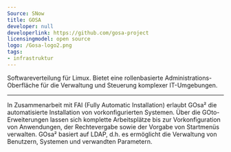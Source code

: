 ```yaml
---
Source: SNow
title: GOSA
developer: null
developerlink: https://github.com/gosa-project
licensingmodel: open source
logo: /Gosa-logo2.png
tags:
- infrastruktur
---
```

Softwareverteilung für Limux. Bietet eine rollenbasierte Administrations-Oberfläche für die Verwaltung und Steuerung komplexer IT-Umgebungen.


---
In Zusammenarbeit mit FAI (Fully Automatic Installation) erlaubt GOsa² die automatisierte Installation von vorkonfigurierten Systemen. Über die GOto-Erweiterungen lassen sich komplette Arbeitsplätze bis zur Vorkonfiguration von Anwendungen, der Rechtevergabe sowie der Vorgabe von Startmenüs verwalten. GOsa² basiert auf LDAP, d.h. es ermöglicht die Verwaltung von Benutzern, Systemen und verwandten Parametern.
